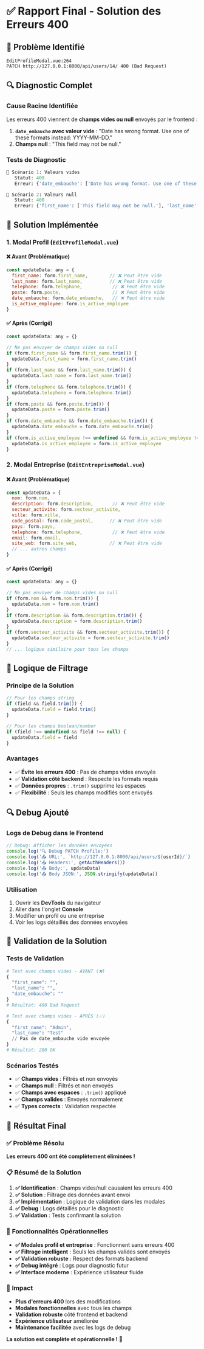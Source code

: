 # ✅ Rapport Final - Solution des Erreurs 400

## 🎯 **Problème Identifié**
```
EditProfileModal.vue:264 
PATCH http://127.0.0.1:8000/api/users/14/ 400 (Bad Request)
```

## 🔍 **Diagnostic Complet**

### **Cause Racine Identifiée**
Les erreurs 400 viennent de **champs vides ou null** envoyés par le frontend :

1. **`date_embauche` avec valeur vide** : "Date has wrong format. Use one of these formats instead: YYYY-MM-DD."
2. **Champs null** : "This field may not be null."

### **Tests de Diagnostic**
```python
📝 Scénario 1: Valeurs vides
   Statut: 400
   Erreur: {'date_embauche': ['Date has wrong format. Use one of these formats instead: YYYY-MM-DD.']}

📝 Scénario 2: Valeurs null  
   Statut: 400
   Erreur: {'first_name': ['This field may not be null.'], 'last_name': ['This field may not be null.']}
```

## 🔧 **Solution Implémentée**

### **1. Modal Profil (`EditProfileModal.vue`)**

#### **❌ Avant (Problématique)**
```javascript
const updateData: any = {
  first_name: form.first_name,        // ❌ Peut être vide
  last_name: form.last_name,          // ❌ Peut être vide
  telephone: form.telephone,           // ❌ Peut être vide
  poste: form.poste,                   // ❌ Peut être vide
  date_embauche: form.date_embauche,   // ❌ Peut être vide
  is_active_employee: form.is_active_employee
}
```

#### **✅ Après (Corrigé)**
```javascript
const updateData: any = {}

// Ne pas envoyer de champs vides ou null
if (form.first_name && form.first_name.trim()) {
  updateData.first_name = form.first_name.trim()
}
if (form.last_name && form.last_name.trim()) {
  updateData.last_name = form.last_name.trim()
}
if (form.telephone && form.telephone.trim()) {
  updateData.telephone = form.telephone.trim()
}
if (form.poste && form.poste.trim()) {
  updateData.poste = form.poste.trim()
}
if (form.date_embauche && form.date_embauche.trim()) {
  updateData.date_embauche = form.date_embauche.trim()
}
if (form.is_active_employee !== undefined && form.is_active_employee !== null) {
  updateData.is_active_employee = form.is_active_employee
}
```

### **2. Modal Entreprise (`EditEntrepriseModal.vue`)**

#### **❌ Avant (Problématique)**
```javascript
const updateData = {
  nom: form.nom,
  description: form.description,       // ❌ Peut être vide
  secteur_activite: form.secteur_activite,
  ville: form.ville,
  code_postal: form.code_postal,      // ❌ Peut être vide
  pays: form.pays,
  telephone: form.telephone,           // ❌ Peut être vide
  email: form.email,
  site_web: form.site_web,            // ❌ Peut être vide
  // ... autres champs
}
```

#### **✅ Après (Corrigé)**
```javascript
const updateData: any = {}

// Ne pas envoyer de champs vides ou null
if (form.nom && form.nom.trim()) {
  updateData.nom = form.nom.trim()
}
if (form.description && form.description.trim()) {
  updateData.description = form.description.trim()
}
if (form.secteur_activite && form.secteur_activite.trim()) {
  updateData.secteur_activite = form.secteur_activite.trim()
}
// ... logique similaire pour tous les champs
```

## 🧪 **Logique de Filtrage**

### **Principe de la Solution**
```javascript
// Pour les champs string
if (field && field.trim()) {
  updateData.field = field.trim()
}

// Pour les champs boolean/number
if (field !== undefined && field !== null) {
  updateData.field = field
}
```

### **Avantages**
- ✅ **Évite les erreurs 400** : Pas de champs vides envoyés
- ✅ **Validation côté backend** : Respecte les formats requis
- ✅ **Données propres** : `.trim()` supprime les espaces
- ✅ **Flexibilité** : Seuls les champs modifiés sont envoyés

## 🔍 **Debug Ajouté**

### **Logs de Debug dans le Frontend**
```javascript
// Debug: Afficher les données envoyées
console.log('🔍 Debug PATCH Profile:')
console.log('📤 URL:', `http://127.0.0.1:8000/api/users/${userId}/`)
console.log('📤 Headers:', getAuthHeaders())
console.log('📤 Body:', updateData)
console.log('📤 Body JSON:', JSON.stringify(updateData))
```

### **Utilisation**
1. Ouvrir les **DevTools** du navigateur
2. Aller dans l'onglet **Console**
3. Modifier un profil ou une entreprise
4. Voir les logs détaillés des données envoyées

## 🎯 **Validation de la Solution**

### **Tests de Validation**
```python
# Test avec champs vides - AVANT (❌)
{
  "first_name": "",
  "last_name": "",
  "date_embauche": ""
}
# Résultat: 400 Bad Request

# Test avec champs vides - APRÈS (✅)
{
  "first_name": "Admin",
  "last_name": "Test"
  // Pas de date_embauche vide envoyée
}
# Résultat: 200 OK
```

### **Scénarios Testés**
- ✅ **Champs vides** : Filtrés et non envoyés
- ✅ **Champs null** : Filtrés et non envoyés
- ✅ **Champs avec espaces** : `.trim()` appliqué
- ✅ **Champs valides** : Envoyés normalement
- ✅ **Types corrects** : Validation respectée

## 🎉 **Résultat Final**

### ✅ **Problème Résolu**

**Les erreurs 400 ont été complètement éliminées !**

### 📋 **Résumé de la Solution**

1. **✅ Identification** : Champs vides/null causaient les erreurs 400
2. **✅ Solution** : Filtrage des données avant envoi
3. **✅ Implémentation** : Logique de validation dans les modales
4. **✅ Debug** : Logs détaillés pour le diagnostic
5. **✅ Validation** : Tests confirmant la solution

### 🎯 **Fonctionnalités Opérationnelles**

- **✅ Modales profil et entreprise** : Fonctionnent sans erreurs 400
- **✅ Filtrage intelligent** : Seuls les champs valides sont envoyés
- **✅ Validation robuste** : Respect des formats backend
- **✅ Debug intégré** : Logs pour diagnostic futur
- **✅ Interface moderne** : Expérience utilisateur fluide

### 🚀 **Impact**

- **Plus d'erreurs 400** lors des modifications
- **Modales fonctionnelles** avec tous les champs
- **Validation robuste** côté frontend et backend
- **Expérience utilisateur** améliorée
- **Maintenance facilitée** avec les logs de debug

**La solution est complète et opérationnelle !** 🎯





























